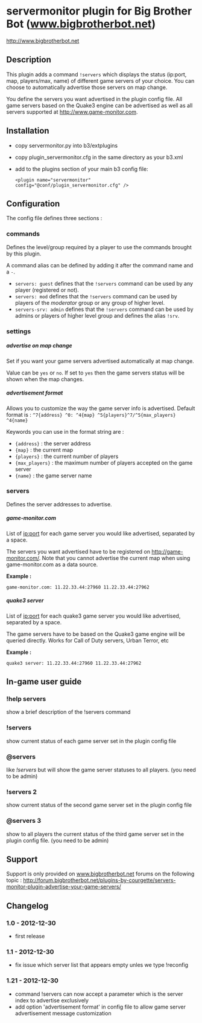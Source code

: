 servermonitor plugin for Big Brother Bot (www.bigbrotherbot.net)
================================================================

http://www.bigbrotherbot.net


Description
-----------

This plugin adds a command `!servers` which displays the status (ip:port, map, players/max, name) of different game servers of your choice.
You can choose to automatically advertise those servers on map change.

You define the servers you want advertised in the plugin config file. All game servers based on the Quake3 engine can
be advertised as well as all servers supported at http://www.game-monitor.com.



Installation
------------

- copy servermonitor.py into b3/extplugins
- copy plugin_servermonitor.cfg in the same directory as your b3.xml
- add to the plugins section of your main b3 config file:

  `<plugin name="servermonitor" config="@conf/plugin_servermonitor.cfg" />`




Configuration
-------------

The config file defines three sections :


### commands

Defines the level/group required by a player to use the commands brought by this plugin.

A command alias can be defined by adding it after the command name and a `-`.

- `servers: guest` defines that the `!servers` command can be used by any player (registered or not).
- `servers: mod` defines that the `!servers` command can be used by players of the *moderator* group or any group of higher level.
- `servers-srv: admin` defines that the `!servers` command can be used by admins or players of higher level group and defines the alias `!srv`.




### settings

##### advertise on map change

Set if you want your game servers advertised automatically at map change.

Value can be `yes` or `no`. If set to `yes` then the game servers status will be shown when the map changes.



##### advertisement format

Allows you to customize the way the game server info is advertised. Default format is : `^7{address} ^0: ^4{map} ^5{players}^7/^5{max_players} ^4{name}`

Keywords you can use in the format string are :

- `{address}`     : the server address
- `{map}`         : the current map
- `{players}`     : the current number of players
- `{max_players}` : the maximum number of players accepted on the game server
- `{name}`        : the game server name


### servers

Defines the server addresses to advertise.


##### game-monitor.com

List of <ip:port> for each game server you would like advertised, separated by a space.

The servers you want advertised have to be registered on http://game-monitor.com/. Note that you cannot advertise the
current map when using game-monitor.com as a data source.

**Example :**

    game-monitor.com: 11.22.33.44:27960 11.22.33.44:27962


##### quake3 server

List of <ip:port> for each quake3 game server you would like advertised, separated by a space.

The game servers have to be based on the Quake3 game engine will be queried directly.
Works for Call of Duty servers, Urban Terror, etc

**Example :**

    quake3 server: 11.22.33.44:27960 11.22.33.44:27962



In-game user guide
------------------

### !help servers
show a brief description of the !servers command

### !servers
show current status of each game server set in the plugin config file

### @servers
like _!servers_ but will show the game server statuses to all players. (you need to be admin)

### !servers 2
show current status of the second game server set in the plugin config file

### @servers 3
show to all players the current status of the third game server set in the plugin config file. (you need to be admin)





Support
-------

Support is only provided on www.bigbrotherbot.net forums on the following topic :
http://forum.bigbrotherbot.net/plugins-by-courgette/servers-monitor-plugin-advertise-your-game-servers/




Changelog
---------

### 1.0 - 2012-12-30
  - first release

### 1.1 - 2012-12-30
  - fix issue which server list that appears empty unles we type !reconfig

### 1.21 - 2012-12-30
  - command !servers can now accept a parameter which is the server index to advertise exclusively
  - add option 'advertisement format' in config file to allow game server advertisement message customization


